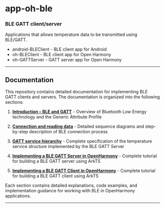 # app-oh-ble  
### BLE GATT client/server ###  

Applications that allows temperature data to be transmitted using BLE/GATT.

- android-BLEClient - BLE client app for Android
- oh-BLEClient - BLE client app for Open Harmony
- oh-GATTServer - GATT server app for Open Harmony

---

## Documentation

This repository contains detailed documentation for implementing BLE GATT clients and servers. The documentation is organized into the following sections:

1. **[Introduction – BLE and GATT](doc/01-introduction.md)** - Overview of Bluetooth Low Energy technology and the Generic Attribute Profile

2. **[Connection and reading data](doc/02-connection-reading.md)** - Detailed sequence diagrams and step-by-step description of BLE connection process

3. **[GATT service hierarchy](doc/03-gatt-service-hierarchy.md)** - Complete specification of the temperature service structure implemented by the BLE GATT Server

4. **[Implementing a BLE GATT Server in OpenHarmony](doc/04-ble-gatt-server.md)** - Complete tutorial for building a BLE GATT server using ArkTS

5. **[Implementing a BLE GATT Client in OpenHarmony](doc/05-ble-gatt-client.md)** - Complete tutorial for building a BLE GATT client using ArkTS

Each section contains detailed explanations, code examples, and implementation guidance for working with BLE in OpenHarmony applications.

---